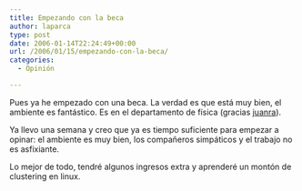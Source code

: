 ```yaml
---
title: Empezando con la beca
author: laparca
type: post
date: 2006-01-14T22:24:49+00:00
url: /2006/01/15/empezando-con-la-beca/
categories:
  - Opinión

---
```

Pues ya he empezado con una beca. La verdad es que está muy bien, el ambiente es fantástico. Es en el departamento de física (gracias [juanra][1]).

Ya llevo una semana y creo que ya es tiempo suficiente para empezar a opinar: el ambiente es muy bien, los compañeros simpáticos y el trabajo no es asfixiante.

Lo mejor de todo, tendré algunos ingresos extra y aprenderé un montón de clustering en linux.

 [1]: http://ebro.gul.es/~juanra/